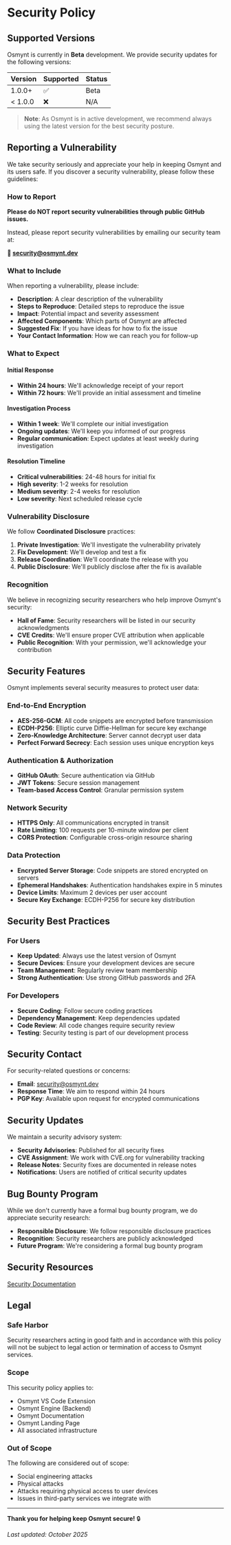 # Security Policy

## Supported Versions

Osmynt is currently in **Beta** development. We provide security updates for the following versions:

| Version | Supported          | Status |
| ------- | ------------------ | ------ |
| 1.0.0+  | :white_check_mark: | Beta   |
| < 1.0.0 | :x:                | N/A    |

> **Note**: As Osmynt is in active development, we recommend always using the latest version for the best security posture.

## Reporting a Vulnerability

We take security seriously and appreciate your help in keeping Osmynt and its users safe. If you discover a security vulnerability, please follow these guidelines:

### How to Report

**Please do NOT report security vulnerabilities through public GitHub issues.**

Instead, please report security vulnerabilities by emailing our security team at:

**📧 [security@osmynt.dev](mailto:security@osmynt.dev)**

### What to Include

When reporting a vulnerability, please include:

- **Description**: A clear description of the vulnerability
- **Steps to Reproduce**: Detailed steps to reproduce the issue
- **Impact**: Potential impact and severity assessment
- **Affected Components**: Which parts of Osmynt are affected
- **Suggested Fix**: If you have ideas for how to fix the issue
- **Your Contact Information**: How we can reach you for follow-up

### What to Expect

#### Initial Response

- **Within 24 hours**: We'll acknowledge receipt of your report
- **Within 72 hours**: We'll provide an initial assessment and timeline

#### Investigation Process

- **Within 1 week**: We'll complete our initial investigation
- **Ongoing updates**: We'll keep you informed of our progress
- **Regular communication**: Expect updates at least weekly during investigation

#### Resolution Timeline

- **Critical vulnerabilities**: 24-48 hours for initial fix
- **High severity**: 1-2 weeks for resolution
- **Medium severity**: 2-4 weeks for resolution
- **Low severity**: Next scheduled release cycle

### Vulnerability Disclosure

We follow **Coordinated Disclosure** practices:

1. **Private Investigation**: We'll investigate the vulnerability privately
2. **Fix Development**: We'll develop and test a fix
3. **Release Coordination**: We'll coordinate the release with you
4. **Public Disclosure**: We'll publicly disclose after the fix is available

### Recognition

We believe in recognizing security researchers who help improve Osmynt's security:

- **Hall of Fame**: Security researchers will be listed in our security acknowledgments
- **CVE Credits**: We'll ensure proper CVE attribution when applicable
- **Public Recognition**: With your permission, we'll acknowledge your contribution

## Security Features

Osmynt implements several security measures to protect user data:

### End-to-End Encryption

- **AES-256-GCM**: All code snippets are encrypted before transmission
- **ECDH-P256**: Elliptic curve Diffie-Hellman for secure key exchange
- **Zero-Knowledge Architecture**: Server cannot decrypt user data
- **Perfect Forward Secrecy**: Each session uses unique encryption keys

### Authentication & Authorization

- **GitHub OAuth**: Secure authentication via GitHub
- **JWT Tokens**: Secure session management
- **Team-based Access Control**: Granular permission system

### Network Security

- **HTTPS Only**: All communications encrypted in transit
- **Rate Limiting**: 100 requests per 10-minute window per client
- **CORS Protection**: Configurable cross-origin resource sharing

### Data Protection

- **Encrypted Server Storage**: Code snippets are stored encrypted on servers
- **Ephemeral Handshakes**: Authentication handshakes expire in 5 minutes
- **Device Limits**: Maximum 2 devices per user account
- **Secure Key Exchange**: ECDH-P256 for secure key distribution

## Security Best Practices

### For Users

- **Keep Updated**: Always use the latest version of Osmynt
- **Secure Devices**: Ensure your development devices are secure
- **Team Management**: Regularly review team membership
- **Strong Authentication**: Use strong GitHub passwords and 2FA

### For Developers

- **Secure Coding**: Follow secure coding practices
- **Dependency Management**: Keep dependencies updated
- **Code Review**: All code changes require security review
- **Testing**: Security testing is part of our development process

## Security Contact

For security-related questions or concerns:

- **Email**: [security@osmynt.dev](mailto:security@osmynt.dev)
- **Response Time**: We aim to respond within 24 hours
- **PGP Key**: Available upon request for encrypted communications

## Security Updates

We maintain a security advisory system:

- **Security Advisories**: Published for all security fixes
- **CVE Assignment**: We work with CVE.org for vulnerability tracking
- **Release Notes**: Security fixes are documented in release notes
- **Notifications**: Users are notified of critical security updates

## Bug Bounty Program

While we don't currently have a formal bug bounty program, we do appreciate security research:

- **Responsible Disclosure**: We follow responsible disclosure practices
- **Recognition**: Security researchers are publicly acknowledged
- **Future Program**: We're considering a formal bug bounty program

## Security Resources

[Security Documentation](https://docs.osmynt.dev/security)

## Legal

### Safe Harbor
Security researchers acting in good faith and in accordance with this policy will not be subject to legal action or termination of access to Osmynt services.

### Scope

This security policy applies to:

- Osmynt VS Code Extension
- Osmynt Engine (Backend)
- Osmynt Documentation
- Osmynt Landing Page
- All associated infrastructure

### Out of Scope

The following are considered out of scope:

- Social engineering attacks
- Physical attacks
- Attacks requiring physical access to user devices
- Issues in third-party services we integrate with

---

**Thank you for helping keep Osmynt secure!** 🔒

*Last updated: October 2025*
